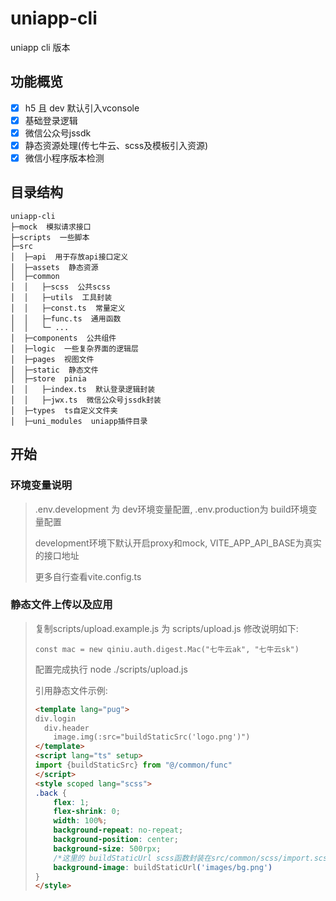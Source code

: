 # uniapp-cli
uniapp cli 版本
## 功能概览
- [x] h5 且 dev 默认引入vconsole
- [x] 基础登录逻辑
- [x] 微信公众号jssdk
- [x] 静态资源处理(传七牛云、scss及模板引入资源)
- [x] 微信小程序版本检测

## 目录结构
```text
uniapp-cli
├─mock  模拟请求接口
├─scripts  一些脚本
├─src 
│  ├─api  用于存放api接口定义
│  ├─assets  静态资源
│  ├─common
│  │   ├─scss  公共scss
│  │   ├─utils  工具封装
│  │   ├─const.ts  常量定义
│  │   ├─func.ts  通用函数
│  │   └─ ...
│  ├─components  公共组件
│  ├─logic  一些复杂界面的逻辑层
│  ├─pages  视图文件
│  ├─static  静态文件
│  ├─store  pinia
│  │   ├─index.ts  默认登录逻辑封装
│  │   ├─jwx.ts  微信公众号jssdk封装
│  ├─types  ts自定义文件夹
│  ├─uni_modules  uniapp插件目录
```

## 开始
### 环境变量说明
> .env.development 为 dev环境变量配置, .env.production为 build环境变量配置
> 
> development环境下默认开启proxy和mock, VITE_APP_API_BASE为真实的接口地址
> 
> 更多自行查看vite.config.ts

### 静态文件上传以及应用
> 复制scripts/upload.example.js 为 scripts/upload.js
> 修改说明如下:
> ```
> const mac = new qiniu.auth.digest.Mac("七牛云ak", "七牛云sk")
> ```
> 配置完成执行 node ./scripts/upload.js
> 
> 引用静态文件示例:
> ```html
> <template lang="pug">
> div.login
>   div.header
>     image.img(:src="buildStaticSrc('logo.png')")
> </template>
> <script lang="ts" setup>
> import {buildStaticSrc} from "@/common/func"
> </script>
> <style scoped lang="scss">
> .back {
>     flex: 1;
>     flex-shrink: 0;
>     width: 100%;
>     background-repeat: no-repeat;
>     background-position: center;
>     background-size: 500rpx;
>     /*这里的 buildStaticUrl scss函数封装在src/common/scss/import.scss  */
>     background-image: buildStaticUrl('images/bg.png')
> }
> </style>
> ```

